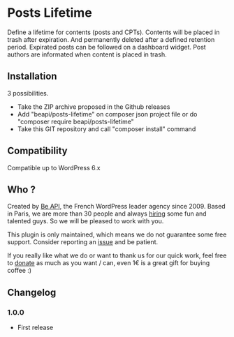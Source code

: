 Posts Lifetime
=======================

Define a lifetime for contents (posts and CPTs).
Contents will be placed in trash after expiration. And permanently deleted after a defined retention period.
Expirated posts can be followed on a dashboard widget.
Post authors are informated when content is placed in trash.

## Installation

3 possibilities.

* Take the ZIP archive proposed in the Github releases
* Add "beapi/posts-lifetime" on composer json project file or do "composer require beapi/posts-lifetime"
* Take this GIT repository and call "composer install" command

## Compatibility

Compatible up to WordPress 6.x

## Who ?

Created by [Be API](https://beapi.fr), the French WordPress leader agency since 2009. Based in Paris, we are more than 30 people and always [hiring](https://beapi.workable.com) some fun and talented guys. So we will be pleased to work with you.

This plugin is only maintained, which means we do not guarantee some free support. Consider reporting an [issue](#issues--features-request--proposal) and be patient.

If you really like what we do or want to thank us for our quick work, feel free to [donate](https://www.paypal.me/BeAPI) as much as you want / can, even 1€ is a great gift for buying coffee :)

## Changelog

### 1.0.0
* First release
